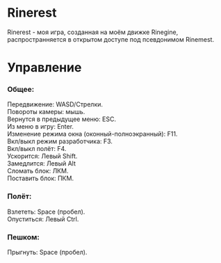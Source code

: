 # Rinerest
Rinerest - моя игра, созданная на моём движке Rinegine, распространняется в открытом доступе под псевдонимом Rinemest.

# Управление

### Общее:
Передвижение: WASD/Стрелки.\
Повороты камеры: мышь.\
Вернутся в предыдущее меню: ESC.\
Из меню в игру: Enter.\
Изменение режима окна (оконный-полноэкранный): F11.\
Вкл/выкл режим разработчика: F3.\
Вкл/выкл полёт: F4.\
Ускорится: Левый Shift.\
Замедлится: Левый Alt\
Сломать блок: ЛКМ.\
Поставить блок: ПКМ.

### Полёт:
Взлететь: Space (пробел).\
Опуститься: Левый Ctrl.

### Пешком:
Прыгнуть: Space (пробел).
